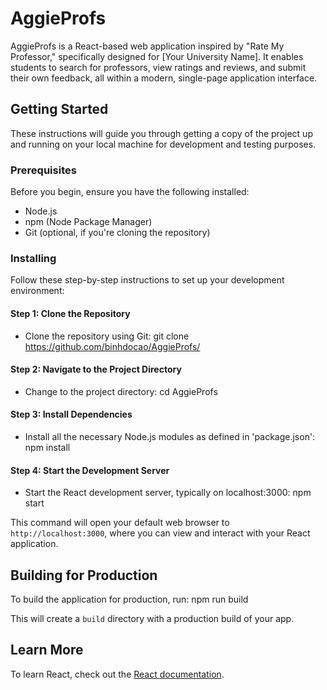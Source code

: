 # AggieProfs

AggieProfs is a React-based web application inspired by "Rate My Professor," specifically designed for [Your University Name]. It enables students to search for professors, view ratings and reviews, and submit their own feedback, all within a modern, single-page application interface.

## Getting Started

These instructions will guide you through getting a copy of the project up and running on your local machine for development and testing purposes.

### Prerequisites

Before you begin, ensure you have the following installed:

- Node.js
- npm (Node Package Manager)
- Git (optional, if you're cloning the repository)

### Installing

Follow these step-by-step instructions to set up your development environment:

#### Step 1: Clone the Repository
- Clone the repository using Git:
git clone https://github.com/binhdocao/AggieProfs/

#### Step 2: Navigate to the Project Directory
- Change to the project directory:
cd AggieProfs


#### Step 3: Install Dependencies
- Install all the necessary Node.js modules as defined in 'package.json':
npm install


#### Step 4: Start the Development Server
- Start the React development server, typically on localhost:3000:
npm start


This command will open your default web browser to `http://localhost:3000`, where you can view and interact with your React application.

## Building for Production

To build the application for production, run:
npm run build


This will create a `build` directory with a production build of your app.

## Learn More

To learn React, check out the [React documentation](https://reactjs.org/).
